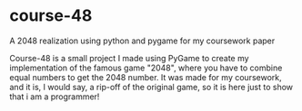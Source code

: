 # course-48
A 2048 realization using python and pygame for my coursework paper

Course-48 is a small project I made using PyGame to create my implementation of the famous game "2048", where you have to combine equal numbers to get the 2048 number.
It was made for my coursework, and it is, I would say, a rip-off of the original game, so it is here just to show that i am a programmer!
